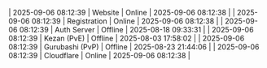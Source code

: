 | 2025-09-06 08:12:39 | Website | Online | 2025-09-06 08:12:38 |
| 2025-09-06 08:12:39 | Registration | Online | 2025-09-06 08:12:38 |
| 2025-09-06 08:12:39 | Auth Server | Offline | 2025-08-18 09:33:31 |
| 2025-09-06 08:12:39 | Kezan (PvE) | Offline | 2025-08-03 17:58:02 |
| 2025-09-06 08:12:39 | Gurubashi (PvP) | Offline | 2025-08-23 21:44:06 |
| 2025-09-06 08:12:39 | Cloudflare | Online | 2025-09-06 08:12:38 |
